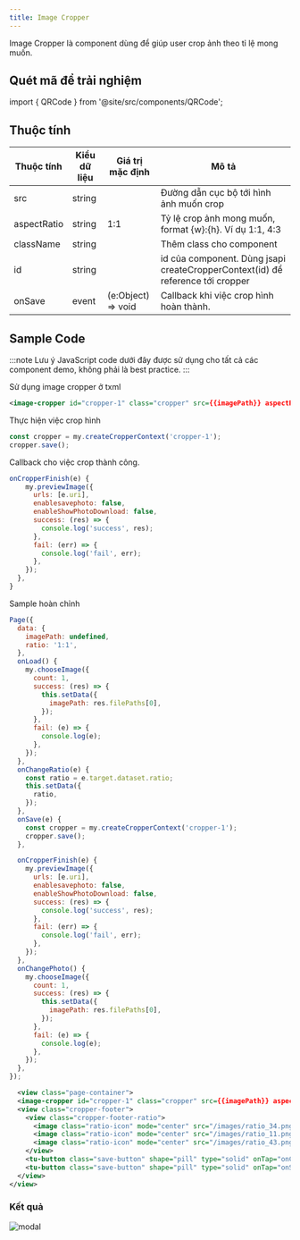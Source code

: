 ```yaml
---
title: Image Cropper
---
```


Image Cropper là component dùng để giúp user crop ảnh theo tỉ lệ mong muốn.

## Quét mã để trải nghiệm

import { QRCode } from '@site/src/components/QRCode';

<QRCode page="pages/component/advance/utilities/image-cropper/index" />

## Thuộc tính

| Thuộc tính   | Kiểu dữ liệu    | Giá trị mặc định |  Mô tả                  |
| ------------ | --------------- | ---------------- | ----------------------- |
| src          | string          |                  | Đường dẫn cục bộ tới hình ảnh muốn crop                       |
| aspectRatio  | string          |  1:1             | Tỷ lệ crop ảnh mong muốn, format {w}:{h}. Ví dụ 1:1, 4:3            |
| className    | string          |                  | Thêm class cho component                   |
| id           | string          |                  | id của component. Dùng jsapi createCropperContext(id) để reference tới cropper    |
| onSave       | event           | (e:Object) => void | Callback khi việc crop hình hoàn thành. |

## Sample Code

:::note Lưu ý
JavaScript code dưới đây được sử dụng cho tất cả các component demo, không phải là best practice.
:::

Sử dụng image cropper ở txml

```xml
<image-cropper id="cropper-1" class="cropper" src={{imagePath}} aspectRatio={{ratio}} onSave="onCropperFinish" />
```

Thực hiện việc crop hình

```js
const cropper = my.createCropperContext('cropper-1');
cropper.save();
```

Callback cho việc crop thành công.

```js
onCropperFinish(e) {
    my.previewImage({
      urls: [e.uri],
      enablesavephoto: false,
      enableShowPhotoDownload: false,
      success: (res) => {
        console.log('success', res);
      },
      fail: (err) => {
        console.log('fail', err);
      },
    });
  },
} 
```

Sample hoàn chỉnh

```js tittle=index.js
Page({
  data: {
    imagePath: undefined,
    ratio: '1:1',
  },
  onLoad() {
    my.chooseImage({
      count: 1,
      success: (res) => {
        this.setData({
          imagePath: res.filePaths[0],
        });
      },
      fail: (e) => {
        console.log(e);
      },
    });
  },
  onChangeRatio(e) {
    const ratio = e.target.dataset.ratio;
    this.setData({
      ratio,
    });
  },
  onSave(e) {
    const cropper = my.createCropperContext('cropper-1');
    cropper.save();
  },

  onCropperFinish(e) {
    my.previewImage({
      urls: [e.uri],
      enablesavephoto: false,
      enableShowPhotoDownload: false,
      success: (res) => {
        console.log('success', res);
      },
      fail: (err) => {
        console.log('fail', err);
      },
    });
  },
  onChangePhoto() {
    my.chooseImage({
      count: 1,
      success: (res) => {
        this.setData({
          imagePath: res.filePaths[0],
        });
      },
      fail: (e) => {
        console.log(e);
      },
    });
  },
});
```

```xml
  <view class="page-container">
  <image-cropper id="cropper-1" class="cropper" src={{imagePath}} aspectRatio={{ratio}} onSave="onCropperFinish" />
  <view class="cropper-footer">
    <view class="cropper-footer-ratio">
      <image class="ratio-icon" mode="center" src="/images/ratio_34.png" onTap="onChangeRatio" data-ratio="3:4"></image>
      <image class="ratio-icon" mode="center" src="/images/ratio_11.png" onTap="onChangeRatio" data-ratio="1:1"></image>
      <image class="ratio-icon" mode="center" src="/images/ratio_43.png" onTap="onChangeRatio" data-ratio="4:3"></image>
    </view>
    <tu-button class="save-button" shape="pill" type="solid" onTap="onChangePhoto">Album</tu-button>
    <tu-button class="save-button" shape="pill" type="solid" onTap="onSave">Save</tu-button>
  </view>
</view>
```

### Kết quả

<div style={{
    display:'flex',
    flexDirection:'row',
    justifyContent:'space-around',
    widht:'100%',
    background:'#f2f4f5',
    padding:'24px',
    borderRadius:'4px'
  }}>
  <div>
      <img style={{maxWidth: 300}} alt="modal" src="/img/image-cropper.jpg"/>
  </div>
</div>

